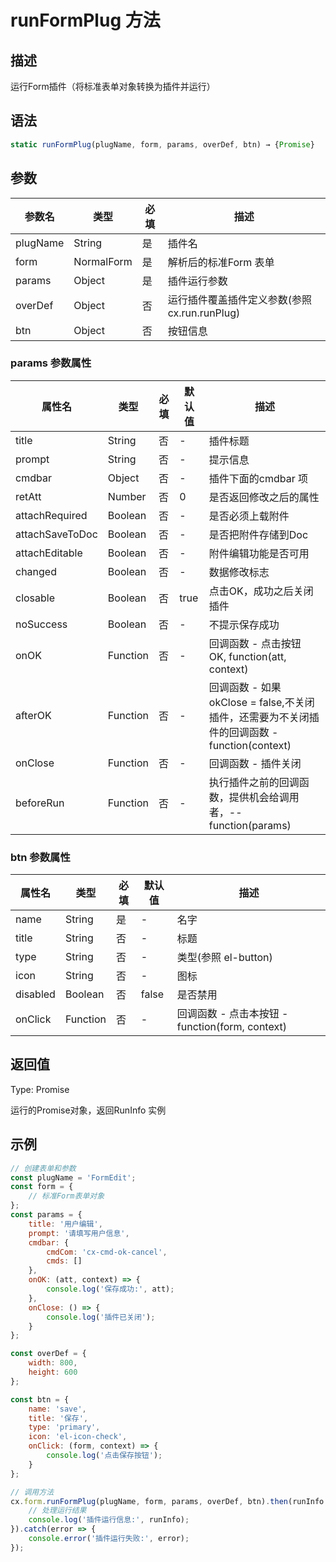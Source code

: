 # runFormPlug 方法

## 描述
运行Form插件（将标准表单对象转换为插件并运行）

## 语法
```js
static runFormPlug(plugName, form, params, overDef, btn) → {Promise}
```

## 参数
| 参数名 | 类型 | 必填 | 描述 |
| --- | --- | --- | --- |
| plugName | String | 是 | 插件名 |
| form | NormalForm | 是 | 解析后的标准Form 表单 |
| params | Object | 是 | 插件运行参数 |
| overDef | Object | 否 | 运行插件覆盖插件定义参数(参照 cx.run.runPlug) |
| btn | Object | 否 | 按钮信息 |

### params 参数属性
| 属性名 | 类型 | 必填 | 默认值 | 描述 |
| --- | --- | --- | --- | --- |
| title | String | 否 | - | 插件标题 |
| prompt | String | 否 | - | 提示信息 |
| cmdbar | Object | 否 | - | 插件下面的cmdbar 项 |
| retAtt | Number | 否 | 0 | 是否返回修改之后的属性 |
| attachRequired | Boolean | 否 | - | 是否必须上载附件 |
| attachSaveToDoc | Boolean | 否 | - | 是否把附件存储到Doc |
| attachEditable | Boolean | 否 | - | 附件编辑功能是否可用 |
| changed | Boolean | 否 | - | 数据修改标志 |
| closable | Boolean | 否 | true | 点击OK，成功之后关闭插件 |
| noSuccess | Boolean | 否 | - | 不提示保存成功 |
| onOK | Function | 否 | - | 回调函数 - 点击按钮 OK, function(att, context) |
| afterOK | Function | 否 | - | 回调函数 - 如果 okClose = false,不关闭插件，还需要为不关闭插件的回调函数 - function(context) |
| onClose | Function | 否 | - | 回调函数 - 插件关闭 |
| beforeRun | Function | 否 | - | 执行插件之前的回调函数，提供机会给调用者，-- function(params) |

### btn 参数属性
| 属性名 | 类型 | 必填 | 默认值 | 描述 |
| --- | --- | --- | --- | --- |
| name | String | 是 | - | 名字 |
| title | String | 否 | - | 标题 |
| type | String | 否 | - | 类型(参照 el-button) |
| icon | String | 否 | - | 图标 |
| disabled | Boolean | 否 | false | 是否禁用 |
| onClick | Function | 否 | - | 回调函数 - 点击本按钮 - function(form, context) |

## 返回值
Type: Promise

运行的Promise对象，返回RunInfo 实例

## 示例
```js
// 创建表单和参数
const plugName = 'FormEdit';
const form = {
    // 标准Form表单对象
};
const params = {
    title: '用户编辑',
    prompt: '请填写用户信息',
    cmdbar: {
        cmdCom: 'cx-cmd-ok-cancel',
        cmds: []
    },
    onOK: (att, context) => {
        console.log('保存成功:', att);
    },
    onClose: () => {
        console.log('插件已关闭');
    }
};

const overDef = {
    width: 800,
    height: 600
};

const btn = {
    name: 'save',
    title: '保存',
    type: 'primary',
    icon: 'el-icon-check',
    onClick: (form, context) => {
        console.log('点击保存按钮');
    }
};

// 调用方法
cx.form.runFormPlug(plugName, form, params, overDef, btn).then(runInfo => {
    // 处理运行结果
    console.log('插件运行信息:', runInfo);
}).catch(error => {
    console.error('插件运行失败:', error);
});
``` 